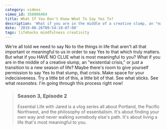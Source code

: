 ```yaml
---
category: videos
vimeo_id: 356006484
title: What If You Don't Know What To Say Yes To? 
description: 'What if you are in the middle of a creative slump, an "existential crisis," or just a transition to a new season of life?'
date: '2019-08-26T09:54:10-07:00'
tags: lifehacks mindfulness creativity
---
```


We're all told we need to say No to the things in life that aren't all that important or meaningful to us in order to say Yes to that which truly matters. But what if you HAVE NO CLUE what is most meaningful to you? What if you are in the middle of a creative slump, an "existential crisis," or just a transition to a new season of life? Maybe there's room to give yourself permission to say Yes to that slump, that crisis. Make space for your indecisiveness. Try a little bit of this, a little bit of that. See what sticks. See what *resonates.* I'm going through this process right now!

> ### Season 3, Episode 2
> 
> Essential Life with Jared is a vlog series all about Portland, the Pacific Northwest, and the philosophy of essentialism. It's about finding your own way and never walking somebody else's path. It's about living a life that's most meaningful to you.
